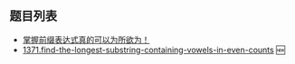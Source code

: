 ## 题目列表

- [掌握前缀表达式真的可以为所欲为！](https://lucifer.ren/blog/2020/01/09/1310.xor-queries-of-a-subarray/)
- [1371.find-the-longest-substring-containing-vowels-in-even-counts](../problems/1371.find-the-longest-substring-containing-vowels-in-even-counts.md) 🆕
